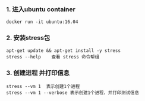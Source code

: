 ### 1. 进入ubuntu container
	docker run -it ubuntu:16.04    

### 2. 安装stress包    
	apt-get update && apt-get install -y stress
	stress --help    查看 stress 命令帮组
	
### 3. 创建进程  并打印信息
	stress --vm 1  表示创建1个进程
	stress --vm 1 --verbose 表示创建1个进程，并打印测试信息
	
